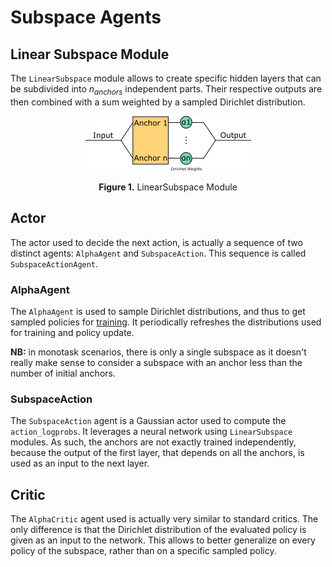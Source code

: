 # Subspace Agents


## Linear Subspace Module

The `LinearSubspace` module allows to create specific hidden layers that can be subdivided into $n_{anchors}$ independent parts. Their respective outputs are then combined with a sum weighted by a sampled Dirichlet distribution.

<center>

![LinearSubspace Module](./assets/linear_subspace.png)

**Figure 1.** LinearSubspace Module
</center>


## Actor

The actor used to decide the next action, is actually a sequence of two distinct agents: `AlphaAgent` and `SubspaceAction`. This sequence is called `SubspaceActionAgent`.


### AlphaAgent

The `AlphaAgent` is used to sample Dirichlet distributions, and thus to get sampled policies for [training](./training.md). It periodically refreshes the distributions used for training and policy update.

**NB:** in monotask scenarios, there is only a single subspace as it doesn't really make sense to consider a subspace with an anchor less than the number of initial anchors.


### SubspaceAction

The `SubspaceAction` agent is a Gaussian actor used to compute the `action_logprobs`. It leverages a neural network using `LinearSubspace` modules. As such, the anchors are not exactly trained independently, because the output of the first layer, that depends on all the anchors, is used as an input to the next layer.


## Critic

The `AlphaCritic` agent used is actually very similar to standard critics. The only difference is that the Dirichlet distribution of the evaluated policy is given as an input to the network. This allows to better generalize on every policy of the subspace, rather than on a specific sampled policy.